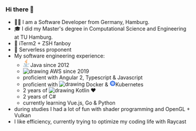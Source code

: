### Hi there 👋
- 👨‍💻 I am a Software Developer from Germany, Hamburg.
- 🎓 I did my Master's degree in Computational Science and Engineering at TU Hamburg.
- 🚀 iTerm2 + ZSH fanboy
- 🦾 Serverless proponent
- My software engineering experience:
  - <img src="https://raw.githubusercontent.com/gilbarbara/logos/master/logos/java.svg" alt="drawing" width="16"/> Java since 2012
  - <img src="https://raw.githubusercontent.com/gilbarbara/logos/master/logos/aws.svg" alt="drawing" width="16"/> AWS since 2019
  - proficient with Angular 2, Typescript & Javascript
  - proficient with <img src="https://raw.githubusercontent.com/gilbarbara/logos/master/logos/docker.svg" alt="drawing" width="48"/> Docker & <img src="https://raw.githubusercontent.com/gilbarbara/logos/master/logos/kubernetes.svg" alt="drawing" width="16"/>Kubernetes
  - 2 years of <img src="https://raw.githubusercontent.com/gilbarbara/logos/master/logos/kotlin.svg" alt="drawing" width="16"/> Kotlin ❤️
  - 2 years of C#
  - currently learning Vue.js, Go & Python
 - during studies I had a lot of fun with shader programming and OpenGL + Vulkan
 - I like efficiency, currently trying to optimize my coding life with Raycast
<!--
**fynnfluegge/fynnfluegge** is a ✨ _special_ ✨ repository because its `README.md` (this file) appears on your GitHub profile.

Here are some ideas to get you started:

- 🔭 I’m currently working on ...
- 🌱 I’m currently learning ...
- 👯 I’m looking to collaborate on ...
- 🤔 I’m looking for help with ...
- 💬 Ask me about ...
- 📫 How to reach me: ...
- 😄 Pronouns: ...
- ⚡ Fun fact: ...
-->
